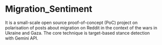 # Migration_Sentiment
It is a small-scale open source proof-of-concept (PoC) project on polarisation of posts about migration on Reddit in the context of the wars in Ukraine and Gaza. The core technique is target-based stance detection with Gemini API.
